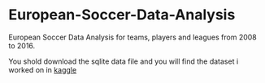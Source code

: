 # European-Soccer-Data-Analysis
European Soccer Data Analysis for teams, players and leagues from 2008 to 2016.


You shold download the sqlite data file and you will find the dataset i worked on in [kaggle](https://www.kaggle.com/hugomathien/soccer)
